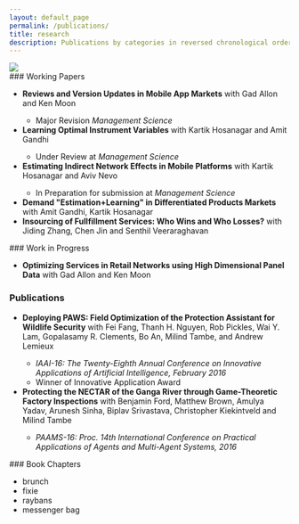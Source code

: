 ```yaml
---
layout: default_page
permalink: /publications/
title: research
description: Publications by categories in reversed chronological order. Generated by jekyll-scholar.
---
```


<div class="comic_2">
    <img class="cone" src="{{ '14.jpg' | prepend: '/assets/img/' | prepend: site.baseurl | prepend: site.url }}">

</div>
### Working Papers
<ul>
    <li><b>Reviews and Version Updates in Mobile App Markets</b> with Gad Allon and Ken Moon</li>
    <ul>
    <li>Major Revision <i>Management Science</i></li>
    </ul>
    <li><b>Learning Optimal Instrument Variables</b> with Kartik Hosanagar and Amit Gandhi</li>
    <ul>
    <li>Under Review at <i>Management Science</i></li>
    </ul>
    <li><b>Estimating Indirect Network Effects in Mobile Platforms</b> with Kartik Hosanagar and Aviv Nevo</li>
    <ul>
    <li>In Preparation for submission at <i>Management Science</i></li>
    </ul>
    <li><b>Demand "Estimation+Learning" in Differentiated Products Markets </b> with Amit Gandhi, Kartik Hosanagar</li>
    <li><b>Insourcing of Fullfillment Services: Who Wins and Who Losses?</b> with Jiding Zhang, Chen Jin and Senthil Veeraraghavan</li>

</ul>
### Work in Progress
<ul>
<li><b>Optimizing Services in Retail Networks using High Dimensional Panel Data</b> with Gad Allon and Ken Moon</li>



</ul>

### Publications
<ul>
<li><b>Deploying PAWS: Field Optimization of the Protection Assistant for Wildlife Security</b> with Fei Fang, Thanh H. Nguyen, Rob Pickles, Wai Y. Lam, Gopalasamy R. Clements, Bo An, Milind Tambe, and Andrew Lemieux</li>
<ul>
<li><i>IAAI-16: The Twenty-Eighth Annual Conference on Innovative Applications of Artificial Intelligence, February 2016</i></li>
<li>Winner of Innovative Application Award</li>
</ul>

<li><b>Protecting the NECTAR of the Ganga River through Game-Theoretic Factory Inspections</b> with Benjamin Ford, Matthew Brown, Amulya Yadav, Arunesh Sinha, Biplav Srivastava, Christopher Kiekintveld and Milind Tambe</li>
<ul>
<li><i>PAAMS-16: Proc. 14th International Conference on Practical Applications of Agents and Multi-Agent Systems, 2016</i></li>
</ul>

</ul>
### Book Chapters
<ul>
    <li>brunch</li>
    <li>fixie</li>
    <li>raybans</li>
    <li>messenger bag</li>
</ul>

